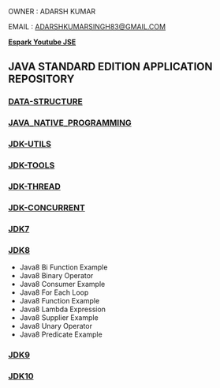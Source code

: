 
OWNER : ADARSH KUMAR 

EMAIL : ADARSHKUMARSINGH83@GMAIL.COM

**[Espark Youtube JSE ](https://www.youtube.com/playlist?list=PLBH_SvM38ibECCbbb2GJpjQeBgYDg7tSH)**

JAVA STANDARD EDITION APPLICATION REPOSITORY 
---------------------------------------------
### [DATA-STRUCTURE](https://github.com/adarshkumarsingh83/java_jse/tree/master/DATA-STRUCTURE)
### [JAVA_NATIVE_PROGRAMMING](https://github.com/adarshkumarsingh83/java_jse/tree/master/JAVA_NATIVE_PROGRAMMING)
### [JDK-UTILS](https://github.com/adarshkumarsingh83/java_jse/tree/master/JDK-UTILS)
### [JDK-TOOLS](https://github.com/adarshkumarsingh83/java_jse/tree/master/JDK-TOOLS)
### [JDK-THREAD](https://github.com/adarshkumarsingh83/java_jse/tree/master/JDK-THREAD)
### [JDK-CONCURRENT](https://github.com/adarshkumarsingh83/java_jse/tree/master/JDK-CONCURRENT)
### [JDK7](https://github.com/adarshkumarsingh83/java_jse/tree/master/JDK7)
### [JDK8](https://github.com/adarshkumarsingh83/java_jse/tree/master/JDK8)
- Java8 Bi Function Example
- Java8 Binary Operator	
- Java8 Consumer Example
- Java8 For Each Loop	
- Java8 Function Example
- Java8 Lambda Expression
- Java8 Supplier Example
- Java8 Unary Operator
- Java8 Predicate Example

### [JDK9](https://github.com/adarshkumarsingh83/java_jse/tree/master/JDK9)
### [JDK10](https://github.com/adarshkumarsingh83/java_jse/tree/master/JDK10)


